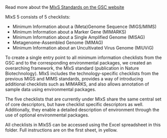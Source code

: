 Read more about the [MIxS Standards on the GSC website](https://press3.mcs.anl.gov/gensc/mixs/)

MIxS 5 consists of 5 checklists:
- Minimum Information about a (Meta)Genome Sequence (MIGS/MIMS)
- Minimum Information about a Marker Gene (MIMARKS)
- Minimum Information about a Single Amplified Genome (MISAG) 
- Metagenome-Assembled Genome (MIMAG)
- Minimum Information about an Uncultivated Virus Genome (MIUViG)

To create a single entry point to all minimum information checklists from the GSC and to the corresponding environmental packages, we created an overarching framework, the MIxS standard (publication in Nature Biotechnology). MIxS includes the technology-specific checklists from the previous MIGS and MIMS standards, provides a way of introducing additional checklists such as MIMARKS, and also allows annotation of sample data using environmental packages.

The five checklists that are currently under MIxS share the same central set of core descriptors, but have checklist specific descriptors as well. Additionally, they enable a detailed description of environment through the use of optional environmental packages.

All checklists in MIxS5 can be accessed using the Excel spreadsheet in this folder. Full instructions are on the first sheet, in yellow.
